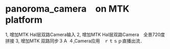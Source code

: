 # panoroma_camera　on MTK platform

1, 增加MTK Hal层双路Camera输入
2, 增加MTK Hal层双路Camera　全景720度拼接
3, 增加MTK 双路同步３Ａ
４,Camera应用　ｒｔｓｐ直播出流．

